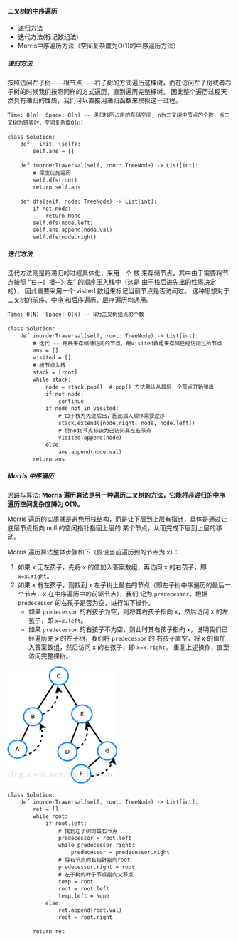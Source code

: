 #### 二叉树的中序遍历
+ 递归方法
+ 迭代方法(标记数组法)
+ Morris中序遍历方法（空间复杂度为O(1)的中序遍历方法）

##### 递归方法
按照访问左子树——根节点——右子树的方式遍历这棵树，而在访问左子树或者右子树的时候我们按照同样的方式遍历，直到遍历完整棵树。
因此整个遍历过程天然具有递归的性质，我们可以直接用递归函数来模拟这一过程。

```
Time: O(n)  Space: O(n) -- 递归栈所占用的存储空间, n为二叉树中节点的个数，当二叉树为链表时，空间复杂度O(n)

class Solution:
    def __init__(self):
        self.ans = []

    def inorderTraversal(self, root: TreeNode) -> List[int]:
        # 深度优先遍历
        self.dfs(root)
        return self.ans
    
    def dfs(self, node: TreeNode) -> List[int]:
        if not node:
            return None
        self.dfs(node.left)
        self.ans.append(node.val)
        self.dfs(node.right)
```

##### 迭代方法
迭代方法则是将递归的过程具体化，采用一个 栈 来存储节点，其中由于需要将节点按照 “右--》根--》左” 的顺序压入栈中（这是
由于栈后进先出的性质决定的）， 因此需要采用一个 visited 数组来标记当前节点是否访问过。 这种思想对于二叉树的前序、中序
和后序遍历、层序遍历均通用。

```
Time: O(N)  Space: O(N) -- N为二叉树结点的个数

class Solution:
    def inorderTraversal(self, root: TreeNode) -> List[int]:
        # 迭代 -- 用栈来存储待访问的节点，用visited数组来存储已经访问过的节点
        ans = []
        visited = []
        # 根节点入栈
        stack = [root]
        while stack:
            node = stack.pop()  # pop() 方法默认从最后一个节点开始弹出
            if not node:
                continue
            if node not in visited:
                # 由于栈为先进后出，因此插入顺序需要逆序
                stack.extend([node.right, node, node.left])
                # 将node节点标识为已访问其左右节点
                visited.append(node)
            else:
                ans.append(node.val)
        return ans
```

##### Morris 中序遍历
思路与算法:
**Morris 遍历算法是另一种遍历二叉树的方法，它能将非递归的中序遍历空间复杂度降为 O(1)。**

Morris 遍历的实质就是避免用栈结构，而是让下层到上层有指针，具体是通过让底层节点指向 null 的空闲指针指回上层的
某个节点，从而完成下层到上层的移动。

Morris 遍历算法整体步骤如下（假设当前遍历到的节点为 x）：

[^-^]:
    列表嵌套只需在子列表中的选项前面添加四个空格即可：
    
1. 如果 x 无左孩子，先将 x 的值加入答案数组，再访问 x 的右孩子，即 `x=x.right`。
2. 如果 x 有左孩子，则找到 x 左子树上最右的节点（即左子树中序遍历的最后一个节点，x 在中序遍历中的前驱节点），我们
记为 `predecessor`。根据 `predecessor` 的右孩子是否为空，进行如下操作。
    + 如果 `predecessor` 的右孩子为空，则将其右孩子指向 x，然后访问 x 的左孩子，即 `x=x.left`。
    + 如果 `predecessor` 的右孩子不为空，则此时其右孩子指向 x，说明我们已经遍历完 x 的左子树，我们将 `predecessor` 的
右孩子置空，将 x 的值加入答案数组，然后访问 x 的右孩子，即 `x=x.right`。
重复上述操作，直至访问完整棵树。

 ![avtar](MorrisInOrderTraverse.png) 

```
class Solution:
    def inorderTraversal(self, root: TreeNode) -> List[int]:
        ret = []
        while root:
            if root.left:
                # 找到左子树的最右节点
                predecessor = root.left
                while predecessor.right:
                    predecessor = predecessor.right
                # 将右节点的右指针指向root
                predecessor.right = root
                # 左子树的叶子节点指向父节点
                temp = root
                root = root.left
                temp.left = None
            else:
                ret.append(root.val)
                root = root.right

        return ret
```
